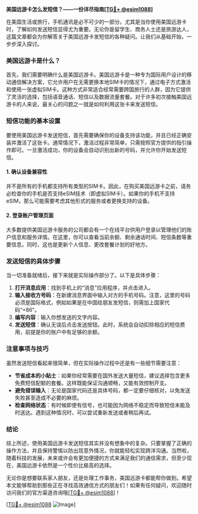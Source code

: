 **美国远游卡怎么发短信？——一份详尽指南[[TG💪+ @esim1088](https://t.me/s/esim1088)]**

在美国生活或旅行，手机通讯是必不可少的一部分。尤其是当你使用美国远游卡时，了解如何发送短信显得尤为重要。无论你是留学生、商务人士还是旅游达人，这篇文章都会为你解答关于美国远游卡发短信的各种疑问。让我们从基础开始，一步步深入探讨。

### 美国远游卡是什么？

首先，我们需要明确什么是美国远游卡。美国远游卡是一种专为国际用户设计的移动通信解决方案，它允许用户在无需更换本地SIM卡的情况下，通过电子方式激活和使用一张虚拟SIM卡。这种方式非常适合经常需要跨国旅行的人群，因为它提供了灵活的选择，包括语音通话、短信以及数据流量套餐。对于许多初次接触美国远游卡的人来说，最关心的问题之一就是如何利用这张卡来发送短信。

### 短信功能的基本设置

要使用美国远游卡发送短信，首先需要确保你的设备支持该功能，并且已经正确安装并激活了这张卡。通常情况下，激活过程非常简单，只需按照官方提供的指引操作即可。一旦激活成功，你的设备会自动识别出新的号码，并允许你开始发送短信。

#### 1. 确认设备兼容性
并不是所有的手机都支持所有类型的SIM卡。因此，在购买美国远游卡之前，请务必检查你的手机是否支持eSIM技术（即虚拟SIM卡）。如果你的手机不支持eSIM，那么可能需要考虑其他形式的服务或者更换支持的设备。

#### 2. 登录账户管理页面
大多数提供美国远游卡服务的公司都会有一个在线平台供用户登录以管理他们的账户信息和服务详情。在这里，你可以查看当前余额、剩余通话时间、短信条数等重要信息。同时，这也是更新个人信息、更改套餐计划的好地方。

### 发送短信的具体步骤

当一切准备就绪后，接下来就是实际操作部分了。以下是具体步骤：

1. **打开消息应用**：找到手机上的“消息”应用程序，并点击进入。
2. **输入接收方号码**：在新建消息界面中输入对方的手机号码。注意，这里的号码必须是国际格式，例如如果是在中国给朋友发短信，则需加上国家代码“+86”。
3. **编写内容**：输入你想发送的文字内容。
4. **发送短信**：确认无误后点击发送按钮。此时，系统会自动扣除相应的短信费用，前提是你的账户中有足够的余额。

### 注意事项与技巧

虽然发送短信看起来很简单，但在实际操作过程中还是有一些细节需要注意：

- **节省成本的小贴士**：如果你经常需要在国外发送大量短信，建议选择包含更多免费短信配额的套餐。这样既能保证沟通顺畅，又能有效控制开支。
- **避免错误输入**：无论是国家代码还是具体号码，都一定要仔细核对，以免发送失败甚至造成不必要的麻烦。
- **检查网络状态**：有时候即使有信号，也可能因为网络不稳定而导致短信未能及时送达。遇到这种情况时，可以尝试重新发送或者稍后再试。

### 结论

综上所述，使用美国远游卡发送短信其实并没有想象中的复杂。只要掌握了正确的操作方法，并且保持警惕以防出现意外情况，你就能轻松实现跨洋沟通。当然啦，随着科技的发展，未来或许会有更加便捷的方式来满足我们的通信需求，但至少现在，美国远游卡依然是一个性价比极高的选择。

无论你是想要联系家人朋友，还是处理工作事务，美国远游卡都能帮你做到。希望本文能够帮助到那些正在寻找高效通信方式的朋友们！如果有任何疑问，欢迎随时访问我们的官方渠道咨询哦[[TG💪+ @esim1088](https://t.me/s/esim1088)]！

[[TG💪+ @esim1088](https://t.me/s/esim1088) ![Image](https://i.postimg.cc/4NQfJmqS/Snipaste-2025-05-13-00-14-12.png)]